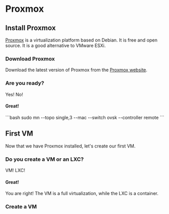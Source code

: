 # Proxmox

## Install Proxmox

[Proxmox](https://www.proxmox.com/en/) is a virtualization platform based on Debian. It is free and open source. It is a good alternative to VMware ESXi.

### Download Proxmox

Download the latest version of Proxmox from the [Proxmox website](https://www.proxmox.com/en/downloads).

<div class="quiz">
    <h3> Are you ready? </h3>
    <answers>
        <answer correct>Yes!</answer>
        <answer>No!</answer>
    </answers>
    <content> 
        <h4> Great! </h4>
        ```bash
        sudo mn --topo single,3 --mac --switch ovsk --controller remote
        ```
    </content>
</div>

## First VM

Now that we have Proxmox installed, let's create our first VM.

<div class="quiz">
    <h3> Do you create a VM or an LXC? </h3>
    <answers>
        <answer correct>VM!</answer>
        <answer>LXC!</answer>
    </answers>
    <content> 
        <h4> Great! </h4>
        You are right!
        The VM is a full virtualization, while the LXC is a container.
    </content>
</div>

### Create a VM
